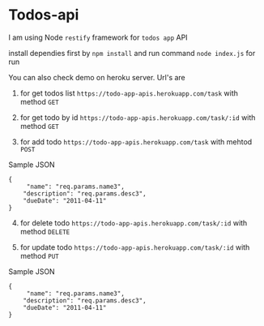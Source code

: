 # Todos-api
I am using Node `restify` framework for `todos app` API

install dependies first by `npm install` and run command `node index.js` for run

You can also check demo on heroku server.
Url's are

1. for get todos list `https://todo-app-apis.herokuapp.com/task` with method `GET`

2. for get todo by id `https://todo-app-apis.herokuapp.com/task/:id` with method `GET`

3. for add todo `https://todo-app-apis.herokuapp.com/task` with mehtod `POST`

Sample JSON
```
{
	 "name": "req.params.name3",
    "description": "req.params.desc3",
    "dueDate": "2011-04-11"
}
```

4. for delete todo `https://todo-app-apis.herokuapp.com/task/:id` with method `DELETE`

5. for update todo `https://todo-app-apis.herokuapp.com/task/:id` with method `PUT`

Sample JSON
```
{
	 "name": "req.params.name3",
    "description": "req.params.desc3",
    "dueDate": "2011-04-11"
}
```

